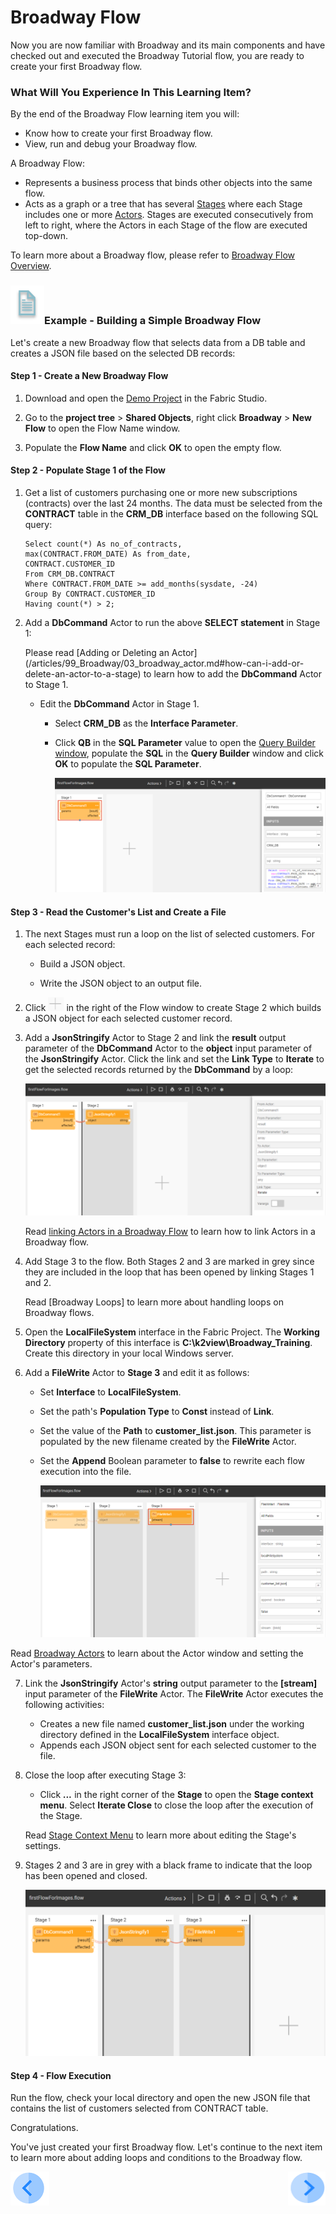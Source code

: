 # Broadway Flow 

Now you are now familiar with Broadway and its main components and have checked out and executed the Broadway Tutorial flow, you are ready to create your first Broadway flow. 


### What Will You Experience In This Learning Item?

By the end of the Broadway Flow learning item you will:

- Know how to create your first Broadway flow.
- View, run and debug your Broadway flow.


A Broadway Flow:
-  Represents a business process that binds other objects into the same flow. 
-  Acts as a graph or a tree that has several [Stages](/articles/99_Broadway/19_broadway_flow_stages.md) where each Stage includes one or more [Actors](/articles/99_Broadway/03_broadway_actor.md). Stages are executed consecutively from left to right, where the Actors in each Stage of the flow are executed top-down.


To learn more about a Broadway flow, please refer to [Broadway Flow Overview](/articles/99_Broadway/16_broadway_flow_overview.md).

### ![](/academy/images/example.png)Example - Building a Simple Broadway Flow

Let's create a new Broadway flow that selects data from a DB table and creates a JSON file based on the selected DB records:

#### Step 1 - Create a New Broadway Flow

1. Download and open the [Demo Project](/articles/demo_project) in the Fabric Studio. 

2. Go to the **project tree** > **Shared Objects**, right click **Broadway** > **New Flow** to open the Flow Name window.

3. Populate the **Flow Name** and click **OK** to open the empty flow.

#### Step 2 - Populate Stage 1 of the Flow

1. Get a list of customers purchasing one or more new subscriptions (contracts) over the last 24 months. The data must be selected from the **CONTRACT** table in the **CRM_DB** interface based on the following SQL query:

     ```
     Select count(*) As no_of_contracts,
     max(CONTRACT.FROM_DATE) As from_date,
     CONTRACT.CUSTOMER_ID
     From CRM_DB.CONTRACT
     Where CONTRACT.FROM_DATE >= add_months(sysdate, -24)
     Group By CONTRACT.CUSTOMER_ID
     Having count(*) > 2;
     ```

 2. Add a **DbCommand** Actor to run the above **SELECT statement** in Stage 1: 

       Please read [Adding or Deleting an Actor] (/articles/99_Broadway/03_broadway_actor.md#how-can-i-add-or-delete-an-actor-to-a-stage) to learn how to add the **DbCommand** Actor to Stage 1.

       - Edit the **DbCommand** Actor in Stage 1.

         - Select **CRM_DB** as the **Interface Parameter**.

         - Click **QB** in the **SQL Parameter** value to open the [Query Builder window](/articles/11_query_builder/02_query_builder_window.md), populate the **SQL** in the **Query Builder** window and click **OK** to populate the **SQL Parameter**.

           ![DbCommand-Example](/academy/Training_Level_1/99_Broadway/images/MyFirstFlow_Example_Stage1.png)

#### Step 3 - Read the Customer's List and Create a File
1. The next Stages must run a loop on the list of selected customers. For each selected record: 

   - Build a JSON object.

   - Write the JSON object to an output file.

2. Click ![plus](/academy/Training_Level_1/99_Broadway/images/plus_icon.png) in the right of the Flow window to create Stage 2 which builds a JSON object for each selected customer record.

3. Add a **JsonStringify** Actor to Stage 2 and link the **result** output parameter of the **DbCommand** Actor to the **object** input parameter of the **JsonStringify** Actor. Click the link and set the **Link Type** to **Iterate** to get the selected records returned by the **DbCommand** by a loop:

   ![JsonStringify](/academy/Training_Level_1/99_Broadway/images/MyFirstFlow_Example_Stage2.png)

   Read [linking Actors in a Broadway Flow](/articles/99_Broadway/20_broadway_flow_linking_actors.md) to learn how to link Actors in a Broadway flow.

4. Add Stage 3 to the flow. Both Stages 2 and 3 are marked in grey since they are included in the loop that has been opened by linking Stages 1 and 2. 

   Read [Broadway Loops] to learn more about handling loops on Broadway flows. 

5. Open the **LocalFileSystem** interface in the Fabric Project. The **Working Directory** property of this interface is **C:\k2view\Broadway_Training**. Create this directory in your local Windows server.

6. Add a **FileWrite** Actor to **Stage 3** and edit it as follows:

   - Set **Interface** to **LocalFileSystem**. 

   - Set the path's **Population Type** to **Const** instead of **Link**.

   - Set the value of the **Path** to **customer_list.json**. This parameter is populated by the new filename created by the **FileWrite** Actor.

   - Set the **Append** Boolean parameter to **false** to rewrite each flow execution into the file.

     ![FileWrite](/academy/Training_Level_1/99_Broadway/images/MyFirstFlow_Example_Stage3.png)

  
  Read [Broadway Actors](/articles/99_Broadway/03_broadway_actor.md) to learn about the Actor window and setting the Actor's parameters. 

7. Link the **JsonStringify** Actor's **string** output parameter to the **[stream]** input parameter of the **FileWrite** Actor. The **FileWrite** Actor executes the following activities:

   - Creates a new file named **customer_list.json** under the working directory defined in the **LocalFileSystem** interface object.
   - Appends each JSON object sent for each selected customer to the file.

8. Close the loop after executing Stage 3:

   - Click ***...*** in the right corner of the **Stage** to open the **Stage context menu**. Select **Iterate Close** to close the loop after the execution of the Stage.

    Read [Stage Context Menu](/articles/99_Broadway/18_broadway_flow_window.md#stage-context-menu) to learn more about editing the Stage's settings.

9. Stages 2 and 3 are in grey with a black frame to indicate that the loop has been opened and closed.

   ![image](/academy/Training_Level_1/99_Broadway/images/MyFirstFlow_Example_Stage3_close_loop.png)

#### Step 4 - Flow Execution

Run the flow, check your local directory and open the new JSON file that contains the list of customers selected from CONTRACT table.



Congratulations.

You've just created your first Broadway flow. Let's continue to the next item to learn more about adding loops and conditions to the Broadway flow.

[![Previous](/articles/images/Previous.png)](/academy/Training_Level_1/99_Broadway/04_broadway_tutorials.md)[<img align="right" width="60" height="54" src="/articles/images/Next.png">](/academy/Training_Level_1/99_Broadway/06_broadway_flow_adding_loops_and_conditions.md)
